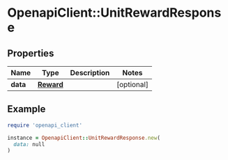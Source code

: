 # OpenapiClient::UnitRewardResponse

## Properties

| Name | Type | Description | Notes |
| ---- | ---- | ----------- | ----- |
| **data** | [**Reward**](Reward.md) |  | [optional] |

## Example

```ruby
require 'openapi_client'

instance = OpenapiClient::UnitRewardResponse.new(
  data: null
)
```

